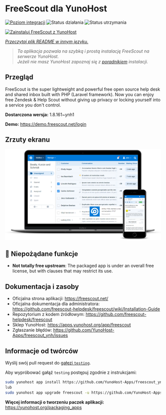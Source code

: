 <!--
To README zostało automatycznie wygenerowane przez <https://github.com/YunoHost/apps/tree/master/tools/readme_generator>
Nie powinno być ono edytowane ręcznie.
-->

# FreeScout dla YunoHost

[![Poziom integracji](https://apps.yunohost.org/badge/integration/freescout)](https://ci-apps.yunohost.org/ci/apps/freescout/)
![Status działania](https://apps.yunohost.org/badge/state/freescout)
![Status utrzymania](https://apps.yunohost.org/badge/maintained/freescout)

[![Zainstaluj FreeScout z YunoHost](https://install-app.yunohost.org/install-with-yunohost.svg)](https://install-app.yunohost.org/?app=freescout)

*[Przeczytaj plik README w innym języku.](./ALL_README.md)*

> *Ta aplikacja pozwala na szybką i prostą instalację FreeScout na serwerze YunoHost.*  
> *Jeżeli nie masz YunoHost zapoznaj się z [poradnikiem](https://yunohost.org/install) instalacji.*

## Przegląd

FreeScout is the super lightweight and powerful free open source help desk and shared inbox built with PHP (Laravel framework). Now you can enjoy free Zendesk & Help Scout without giving up privacy or locking yourself into a service you don't control.

**Dostarczona wersja:** 1.8.161~ynh1

**Demo:** <https://demo.freescout.net/login>

## Zrzuty ekranu

![Zrzut ekranu z FreeScout](./doc/screenshots/screenshot.png)

## :red_circle: Niepożądane funkcje

- **Not totally free upstream**: The packaged app is under an overall free license, but with clauses that may restrict its use.

## Dokumentacja i zasoby

- Oficjalna strona aplikacji: <https://freescout.net/>
- Oficjalna dokumentacja dla administratora: <https://github.com/freescout-helpdesk/freescout/wiki/Installation-Guide>
- Repozytorium z kodem źródłowym: <https://github.com/freescout-helpdesk/freescout>
- Sklep YunoHost: <https://apps.yunohost.org/app/freescout>
- Zgłaszanie błędów: <https://github.com/YunoHost-Apps/freescout_ynh/issues>

## Informacje od twórców

Wyślij swój pull request do [gałęzi `testing`](https://github.com/YunoHost-Apps/freescout_ynh/tree/testing).

Aby wypróbować gałąź `testing` postępuj zgodnie z instrukcjami:

```bash
sudo yunohost app install https://github.com/YunoHost-Apps/freescout_ynh/tree/testing --debug
lub
sudo yunohost app upgrade freescout -u https://github.com/YunoHost-Apps/freescout_ynh/tree/testing --debug
```

**Więcej informacji o tworzeniu paczek aplikacji:** <https://yunohost.org/packaging_apps>
